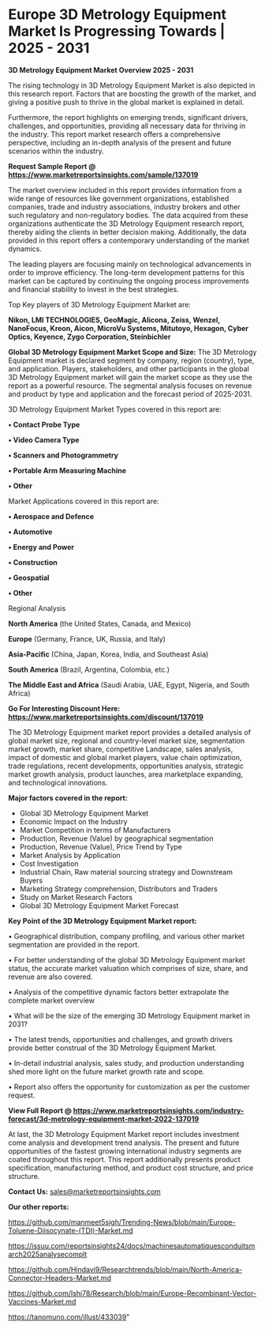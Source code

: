 # Europe 3D Metrology Equipment Market Is Progressing Towards | 2025 - 2031

<Strong> 3D Metrology Equipment Market Overview 2025 - 2031</strong>

The rising technology in 3D Metrology Equipment Market is also depicted in this research report. Factors that are boosting the growth of the market, and giving a positive push to thrive in the global market is explained in detail.

Furthermore, the report highlights on emerging trends, significant drivers, challenges, and opportunities, providing all necessary data for thriving in the industry. This report market research offers a comprehensive perspective, including an in-depth analysis of the present and future scenarios within the industry.

<strong>Request Sample Report @ <a href=https://www.marketreportsinsights.com/sample/137019>https://www.marketreportsinsights.com/sample/137019</a></strong>

The market overview included in this report provides information from a wide range of resources like government organizations, established companies, trade and industry associations, industry brokers and other such regulatory and non-regulatory bodies. The data acquired from these organizations authenticate the 3D Metrology Equipment research report, thereby aiding the clients in better decision making. Additionally, the data provided in this report offers a contemporary understanding of the market dynamics.

The leading players are focusing mainly on technological advancements in order to improve efficiency. The long-term development patterns for this market can be captured by continuing the ongoing process improvements and financial stability to invest in the best strategies.

Top Key players of 3D Metrology Equipment Market are:

<strong>Nikon, LMI TECHNOLOGIES, GeoMagic, Alicona, Zeiss, Wenzel, NanoFocus, Kreon, Aicon, MicroVu Systems, Mitutoyo, Hexagon, Cyber Optics, Keyence, Zygo Corporation, Steinbichler</strong>

<strong><b>Global 3D Metrology Equipment Market Scope and Size:</b></strong>
The 3D Metrology Equipment market is declared segment by company, region (country), type, and application. Players, stakeholders, and other participants in the global 3D Metrology Equipment market will gain the market scope as they use the report as a powerful resource. The segmental analysis focuses on revenue and product by type and application and the forecast period of 2025-2031.

3D Metrology Equipment Market Types covered in this report are:

<strong>• Contact Probe Type

• Video Camera Type

• Scanners and Photogrammetry

• Portable Arm Measuring Machine

• Other</strong>

Market Applications covered in this report are:

<strong>• Aerospace and Defence

• Automotive

• Energy and Power

• Construction

• Geospatial

• Other</strong> 

Regional Analysis

<strong>North America</strong> (the United States, Canada, and Mexico)

<strong>Europe</strong> (Germany, France, UK, Russia, and Italy)

<strong>Asia-Pacific</strong> (China, Japan, Korea, India, and Southeast Asia)

<strong>South America</strong> (Brazil, Argentina, Colombia, etc.)

<strong>The Middle East and Africa</strong> (Saudi Arabia, UAE, Egypt, Nigeria, and South Africa)

<strong>Go For Interesting Discount Here: <a href=https://www.marketreportsinsights.com/discount/137019>https://www.marketreportsinsights.com/discount/137019</a></strong>

The 3D Metrology Equipment market report provides a detailed analysis of global market size, regional and country-level market size, segmentation market growth, market share, competitive Landscape, sales analysis, impact of domestic and global market players, value chain optimization, trade regulations, recent developments, opportunities analysis, strategic market growth analysis, product launches, area marketplace expanding, and technological innovations.

<strong><b>Major factors covered in the report:</b></strong>
<ul>
  <li>Global 3D Metrology Equipment Market </li>
  <li>Economic Impact on the Industry</li>
  <li>Market Competition in terms of Manufacturers</li>
  <li>Production, Revenue (Value) by geographical segmentation</li>
  <li>Production, Revenue (Value), Price Trend by Type</li>
  <li>Market Analysis by Application</li>
  <li>Cost Investigation</li>
  <li>Industrial Chain, Raw material sourcing strategy and Downstream Buyers</li>
  <li>Marketing Strategy comprehension, Distributors and Traders</li>
  <li>Study on Market Research Factors</li>
  <li>Global 3D Metrology Equipment Market Forecast</li>
</ul>

<strong><b>Key Point of the 3D Metrology Equipment Market report:</b></strong>

• Geographical distribution, company profiling, and various other market segmentation are provided in the report.

• For better understanding of the global 3D Metrology Equipment market status, the accurate market valuation which comprises of size, share, and revenue are also covered.

• Analysis of the competitive dynamic factors better extrapolate the complete market overview

• What will be the size of the emerging 3D Metrology Equipment market in 2031?

• The latest trends, opportunities and challenges, and growth drivers provide better construal of the 3D Metrology Equipment Market.

• In-detail industrial analysis, sales study, and production understanding shed more light on the future market growth rate and scope.

• Report also offers the opportunity for customization as per the customer request.

<strong><b>View Full Report @ <a href=https://www.marketreportsinsights.com/industry-forecast/3d-metrology-equipment-market-2022-137019>https://www.marketreportsinsights.com/industry-forecast/3d-metrology-equipment-market-2022-137019</a></b></strong>


At last, the 3D Metrology Equipment Market report includes investment come analysis and development trend analysis. The present and future opportunities of the fastest growing international industry segments are coated throughout this report. This report additionally presents product specification, manufacturing method, and product cost structure, and price structure.

<strong>Contact Us:</strong>
sales@marketreportsinsights.com

<strong>Our other reports:</strong>

<a href=https://github.com/manmeet5sigh/Trending-News/blob/main/Europe-Toluene-Diisocynate-(TDI)-Market.md>https://github.com/manmeet5sigh/Trending-News/blob/main/Europe-Toluene-Diisocynate-(TDI)-Market.md</a>

<a href=https://issuu.com/reportsinsights24/docs/machinesautomatiquesconduitsmarch2025analysecomplt>https://issuu.com/reportsinsights24/docs/machinesautomatiquesconduitsmarch2025analysecomplt</a>

<a href=https://github.com/Hindavi9/Researchtrends/blob/main/North-America-Connector-Headers-Market.md>https://github.com/Hindavi9/Researchtrends/blob/main/North-America-Connector-Headers-Market.md</a>

<a href=https://github.com/Ishi78/Research/blob/main/Europe-Recombinant-Vector-Vaccines-Market.md>https://github.com/Ishi78/Research/blob/main/Europe-Recombinant-Vector-Vaccines-Market.md</a>

<a href=https://tanomuno.com/illust/433039>https://tanomuno.com/illust/433039</a>"

